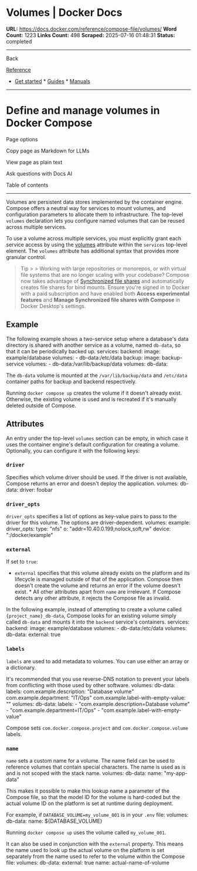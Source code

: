 # Volumes | Docker Docs

**URL:** https://docs.docker.com/reference/compose-file/volumes/
**Word Count:** 1223
**Links Count:** 498
**Scraped:** 2025-07-16 01:48:31
**Status:** completed

---

Back

[Reference](https://docs.docker.com/reference/)

  * [Get started](https://docs.docker.com/get-started/)   * [Guides](https://docs.docker.com/guides/)   * [Manuals](https://docs.docker.com/manuals/)

* * *

# Define and manage volumes in Docker Compose

Page options

Copy page as Markdown for LLMs

View page as plain text

Ask questions with Docs AI

Table of contents

* * *

Volumes are persistent data stores implemented by the container engine. Compose offers a neutral way for services to mount volumes, and configuration parameters to allocate them to infrastructure. The top-level `volumes` declaration lets you configure named volumes that can be reused across multiple services.

To use a volume across multiple services, you must explicitly grant each service access by using the [volumes](https://docs.docker.com/reference/compose-file/services/#volumes) attribute within the `services` top-level element. The `volumes` attribute has additional syntax that provides more granular control.

> Tip >  > Working with large repositories or monorepos, or with virtual file systems that are no longer scaling with your codebase? Compose now takes advantage of [Synchronized file shares](https://docs.docker.com/desktop/features/synchronized-file-sharing/) and automatically creates file shares for bind mounts. Ensure you're signed in to Docker with a paid subscription and have enabled both **Access experimental features** and **Manage Synchronized file shares with Compose** in Docker Desktop's settings.

## Example

The following example shows a two-service setup where a database's data directory is shared with another service as a volume, named `db-data`, so that it can be periodically backed up.               services:       backend:         image: example/database         volumes:           - db-data:/etc/data            backup:         image: backup-service         volumes:           - db-data:/var/lib/backup/data          volumes:       db-data:

The `db-data` volume is mounted at the `/var/lib/backup/data` and `/etc/data` container paths for backup and backend respectively.

Running `docker compose up` creates the volume if it doesn't already exist. Otherwise, the existing volume is used and is recreated if it's manually deleted outside of Compose.

## Attributes

An entry under the top-level `volumes` section can be empty, in which case it uses the container engine's default configuration for creating a volume. Optionally, you can configure it with the following keys:

### `driver`

Specifies which volume driver should be used. If the driver is not available, Compose returns an error and doesn't deploy the application.               volumes:       db-data:         driver: foobar

### `driver_opts`

`driver_opts` specifies a list of options as key-value pairs to pass to the driver for this volume. The options are driver-dependent.               volumes:       example:         driver_opts:           type: "nfs"           o: "addr=10.40.0.199,nolock,soft,rw"           device: ":/docker/example"

### `external`

If set to `true`:

  * `external` specifies that this volume already exists on the platform and its lifecycle is managed outside of that of the application. Compose then doesn't create the volume and returns an error if the volume doesn't exist.   * All other attributes apart from `name` are irrelevant. If Compose detects any other attribute, it rejects the Compose file as invalid.

In the following example, instead of attempting to create a volume called `{project_name}_db-data`, Compose looks for an existing volume simply called `db-data` and mounts it into the `backend` service's containers.               services:       backend:         image: example/database         volumes:           - db-data:/etc/data          volumes:       db-data:         external: true

### `labels`

`labels` are used to add metadata to volumes. You can use either an array or a dictionary.

It's recommended that you use reverse-DNS notation to prevent your labels from conflicting with those used by other software.               volumes:       db-data:         labels:           com.example.description: "Database volume"           com.example.department: "IT/Ops"           com.example.label-with-empty-value: ""               volumes:       db-data:         labels:           - "com.example.description=Database volume"           - "com.example.department=IT/Ops"           - "com.example.label-with-empty-value"

Compose sets `com.docker.compose.project` and `com.docker.compose.volume` labels.

### `name`

`name` sets a custom name for a volume. The name field can be used to reference volumes that contain special characters. The name is used as is and is not scoped with the stack name.               volumes:       db-data:         name: "my-app-data"

This makes it possible to make this lookup name a parameter of the Compose file, so that the model ID for the volume is hard-coded but the actual volume ID on the platform is set at runtime during deployment.

For example, if `DATABASE_VOLUME=my_volume_001` is in your `.env` file:               volumes:       db-data:         name: ${DATABASE_VOLUME}

Running `docker compose up` uses the volume called `my_volume_001`.

It can also be used in conjunction with the `external` property. This means the name used to look up the actual volume on the platform is set separately from the name used to refer to the volume within the Compose file:               volumes:       db-data:         external: true         name: actual-name-of-volume